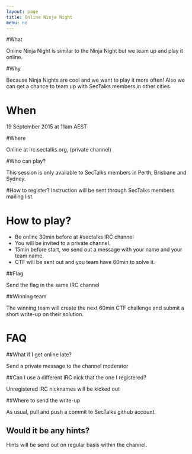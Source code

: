 ```yaml
---
layout: page
title: Online Ninja Night
menu: no
---
```


#What

Online Ninja Night is similar to the Ninja Night but we team up and play it online. 

#Why

Because Ninja Nights are cool and we want to play it more often! Also we can get a chance to team up with SecTalks members in other cities.

# When

19 September 2015 at 11am AEST

#Where

Online at irc.sectalks.org, (private channel)

#Who can play?

This session is only available to SecTalks members in Perth, Brisbane and Sydney.

#How to register?
Instruction will be sent through SecTalks members mailing list.

# How to play?

* Be online 30min before at #sectalks IRC channel
* You will be invited to a private channel.
* 15min before start, we send out a message with your name and your team name.
* CTF will be sent out and you team have 60min to solve it.

##Flag

Send the flag in the same IRC channel 

##Winning team

The winning team will create the next 60min CTF challenge and submit a short write-up on their solution.

# FAQ

##What if I get online late?

Send a private message to the channel moderator

##Can I use a different IRC nick that the one I registered?

Unregistered IRC nicknames will be kicked out

##Where to send the write-up

As usual, pull and push a commit to SecTalks github account.

## Would it be any hints?

Hints will be send out on regular basis within the channel.
